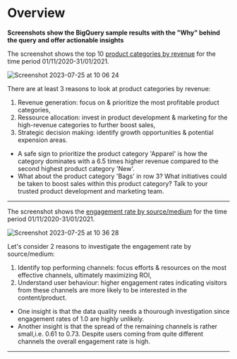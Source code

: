 # Overview
**Screenshots show the BigQuery sample results with the "Why" behind the query and offer actionable insights**

The screenshot shows the top 10 [product categories by revenue](https://github.com/g-aurig/bigquery_samples/blob/main/productCategoriesByRevenue) for the time period 01/11/2020-31/01/2021. 

![Screenshot 2023-07-25 at 10 06 24](https://github.com/g-aurig/bigquery_samples/assets/138019708/0a26d9aa-f8de-41ff-9bdc-1b69a6cb5ac1)

There are at least 3 reasons to look at product categories by revenue: 
1. Revenue generation: focus on & prioritize the most profitable product categories,
2. Ressource allocation: invest in product development & marketing for the high-revenue categories to further boost sales,
3. Strategic decision making: identify growth opportunities & potential expension areas. 

- A safe sign to prioritize the product category 'Apparel' is how the category dominates with a 6.5 times higher revenue compared to the second highest product category 'New'. 
- What about the product category 'Bags' in row 3? What initiatives could be taken to boost sales within this product category? Talk to your trusted product development and marketing team.
---
The screenshot shows the [engagement rate by source/medium](https://github.com/g-aurig/bigquery_samples/blob/main/engagementRateBySource_Medium) for the time period 01/11/2020-31/01/2021.

![Screenshot 2023-07-25 at 10 36 28](https://github.com/g-aurig/bigquery_samples/assets/138019708/e45f472b-945c-49eb-8cb2-cd2d8a722863)

Let's consider 2 reasons to investigate the engagement rate by source/medium:
1. Identify top performing channels: focus efforts & resources on the most effective channels, ultimately maximizing ROI,
2. Understand user behaviour: higher engagement rates indicating visitors from these channels are more likely to be interested in the content/product.

- One insight is that the data quality needs a thourough investigation since engagement rates of 1.0 are highly unlikely.
- Another insight is that the spread of the remaining channels is rather small,i.e. 0.61 to 0.73. Despite users coming from quite different channels the overall engagement rate is high.
---

